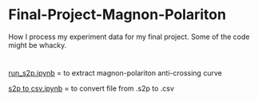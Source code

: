 # Final-Project-Magnon-Polariton
How I process my experiment data for my final project. Some of the code might be whacky.

#
[run_s2p.ipynb]() = to extract magnon-polariton anti-crossing curve

[s2p to csv.ipynb]() = to convert file from .s2p to .csv
